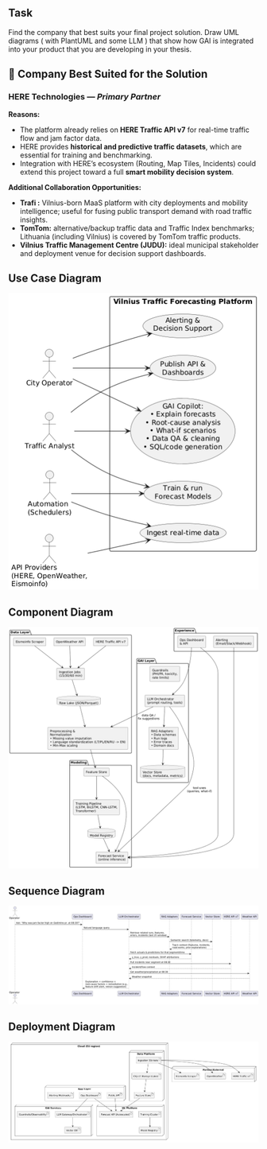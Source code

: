 ## Task

Find the company that best suits your final project solution. Draw UML diagrams ( with PlantUML and some LLM ) that show how GAI is integrated into your product that you are developing in your thesis.

## 🏢 Company Best Suited for the Solution

### **HERE Technologies** — *Primary Partner*

**Reasons:**
- The platform already relies on **HERE Traffic API v7** for real-time traffic flow and jam factor data.
- HERE provides **historical and predictive traffic datasets**, which are essential for training and benchmarking.
- Integration with HERE’s ecosystem (Routing, Map Tiles, Incidents) could extend this project toward a full **smart mobility decision system**.

**Additional Collaboration Opportunities:**
- **Trafi :** Vilnius-born MaaS platform with city deployments and mobility intelligence; useful for fusing public transport demand with road traffic insights.
- **TomTom:** alternative/backup traffic data and Traffic Index benchmarks; Lithuania (including Vilnius) is covered by TomTom traffic products.
- **Vilnius Traffic Management Centre (JUDU):** ideal municipal stakeholder and deployment venue for decision support dashboards.

## Use Case Diagram
![Use Case Diagram](use_case.png)
## Component Diagram
![Component Diagram](component.png)
## Sequence Diagram
![Sequence Diagram](sequence.png)
## Deployment Diagram
![Deployment Diagram](deployment.png)
